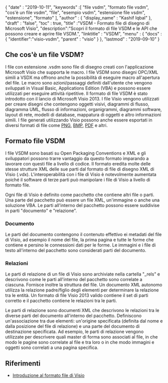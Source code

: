 {
  "date" : "2019-10-11",
  "keywords" :[ "file vsdm", "formato file vsdm", "cos'è un file vsdm", "file", "esempio vsdm", "estensione file vsdm", "estensione", "formato" ],
  "author" : {
    "display_name" : "Kashif Iqbal"
},
  "draft" : "false",
  "toc" : true,
  "title" :"VSDM - Formato file di disegno di Microsoft Visio",
  "description":"Scopri il formato di file VSDM e le API che possono creare e aprire file VSDM.",
  "linktitle" : "VSDM",
  "menu" : {
    "docs" : {
	  "identifier":"visio-vsdm",
      "parent" : "visio"
}
},
  "lastmod" : "2019-09-10"
}

## Che cos'è un file VSDM?

I file con estensione .vsdm sono file di disegno creati con l'applicazione Microsoft Visio che supporta le macro. I file VSDM sono disegni OPC/XML simili a VSDX ma offrono anche la possibilità di eseguire macro all'apertura del file. Le macro sono azioni/passaggi definiti dall'utente che vengono sviluppati in Visual Basic, Applications Edition (VBA) e possono essere utilizzati per eseguire attività ripetitive. Il formato di file VSDM è stato introdotto con il lancio di Microsoft Visio 2013. I file Visio vengono utilizzati per creare disegni che contengono oggetti visivi, diagrammi di flusso, diagramma UML, flusso di informazioni, organigrammi, diagrammi software, layout di rete, modelli di database, mappatura di oggetti e altro informazioni simili. I file generati utilizzando Visio possono anche essere esportati in diversi formati di file come [PNG](/it/image/png/), [BMP](/it/image/bmp/), [PDF](/it/pdf/) e altri.

## Formato file VSDM

I file VSDM sono basati su Open Packaging Conventions e XML e gli sviluppatori possono trarre vantaggio da questo formato imparando a lavorare con questi file a livello di codice. Il formato eredita molte delle stesse strutture XML delle sue parti dal formato di file di disegno XML di Visio (.vdx). L'interoperabilità con i file di Visio è notevolmente aumentata poiché il software di terze parti può manipolare i file di Visio a livello di formato file.

Ogni file di Visio è definito come pacchetto che contiene altri file o parti. Una parte del pacchetto può essere un file XML, un'immagine o anche una soluzione VBA. Le parti all'interno del pacchetto possono essere suddivise in parti "documento" e "relazione".

### Documento ###

Le parti del documento contengono il contenuto effettivo ei metadati del file di Visio, ad esempio il nome del file, la prima pagina e tutte le forme che contiene e persino le connessioni dati per le forme. Le immagini e i file di testo all'interno del pacchetto sono considerati parti del documento.

### Relazioni ###

Le parti di relazione di un file di Visio sono archiviate nella cartella "\_rels" e descrivono come le parti all'interno del pacchetto sono correlate a ciascuna. Fornisce inoltre la struttura del file. Un documento XML autonomo utilizza la relazione padre/figlio degli elementi per determinare la relazione tra le entità. Un formato di file Visio 2013 valido contiene il set di parti corretto e il pacchetto contiene le relazioni tra le parti.

Le parti di relazione sono documenti XML che descrivono le relazioni tra le diverse parti del documento all'interno del pacchetto. Definiscono un'associazione tra due elementi: un'origine specificata (definita dal nome e dalla posizione del file di relazione) e una parte del documento di destinazione specificata. Ad esempio, le parti di relazione vengono utilizzate per descrivere quali master di forma sono associati al file, in che modo le pagine sono correlate al file e tra loro o in che modo immagini e oggetti sono correlati a una pagina specifica.

## Riferimenti ##

* [Introduzione al formato file di Visio](https://learn.microsoft.com/en-us/office/client-developer/visio/introduction-to-the-visio-file-formatvsdx)

